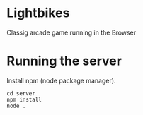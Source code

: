 # Lightbikes
Classig arcade game running in the Browser

# Running the server
Install npm (node package manager). 
```
cd server
npm install
node .
```
